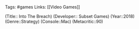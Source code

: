 Tags: #games
Links: [[Video Games]]

(Title:: Into The Breach)
(Developer:: Subset Games)
(Year::2018)
(Genre::Strategy)
(Console::Mac)
(Metacritic::90)









